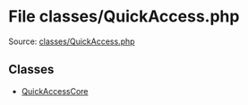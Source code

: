File classes/QuickAccess.php
=========

Source: [classes/QuickAccess.php](https://github.com/PrestaShop/PrestaShop/blob/1.6.0.11/classes/QuickAccess.php)


Classes
-------

* [QuickAccessCore](class.QuickAccessCore.md)

